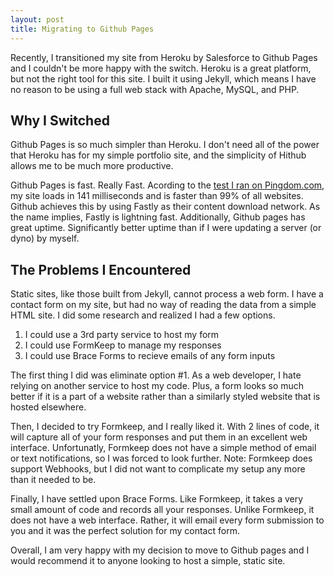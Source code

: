 ```yaml
---
layout: post
title: Migrating to Github Pages
---
```


Recently, I transitioned my site from Heroku by Salesforce to Github Pages and I couldn't be more happy with the switch. Heroku is a great platform, but not the right tool for this site. I built it using Jekyll, which means I have no reason to be using a full web stack with Apache, MySQL, and PHP.

## Why I Switched

Github Pages is so much simpler than Heroku. I don't need all of the power that Heroku has for my simple portfolio site, and the simplicity of Hithub allows me to be much more productive.

Github Pages is fast. Really Fast. Acording to the [test I ran on Pingdom.com](http://tools.pingdom.com/fpt/bPwb6Q/http://www.ryanslama.com/), my site loads in 141 milliseconds and is faster than 99% of all websites. Github achieves this by using Fastly as their content download network. As the name implies, Fastly is lightning fast. Additionally, Github pages has great uptime. Significantly better uptime than if I were updating a server (or dyno) by myself.

## The Problems I Encountered

Static sites, like those built from Jekyll, cannot process a web form. I have a contact form on my site, but had no way of reading the data from a simple HTML site. I did some research and realized I had a few options.

1. I could use a 3rd party service to host my form
2. I could use FormKeep to manage my responses
3. I could use Brace Forms to recieve emails of any form inputs

The first thing I did was eliminate option #1. As a web developer, I hate relying on another service to host my code. Plus, a form looks so much better if it is a part of a website rather than a similarly styled website that is hosted elsewhere. 

Then, I decided to try Formkeep, and I really liked it. With 2 lines of code, it will capture all of your form responses and put them in an excellent web interface. Unfortunatly, Formkeep does not have a simple method of email or text notifications, so I was forced to look further. Note: Formkeep does support Webhooks, but I did not want to complicate my setup any more than it needed to be.

Finally, I have settled upon Brace Forms. Like Formkeep, it takes a very small amount of code and records all your responses. Unlike Formkeep, it does not have a web interface. Rather, it will email every form submission to you and it was the perfect solution for my contact form. 

Overall, I am very happy with my decision to move to Github pages and I would recommend it to anyone looking to host a simple, static site.